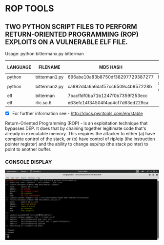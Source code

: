 # ROP TOOLS
## TWO PYTHON SCRIPT FILES TO PERFORM RETURN-ORIENTED PROGRAMMING (ROP) EXPLOITS ON A VULNERABLE ELF FILE.

Usage: python bittermanx.py bitterman

| LANGUAGE | FILENAME      | MD5 HASH                         | EXPLOIT METHOD |
|--------  |---------      |---------                         | -----          |
| python   | bitterman1.py | 696abe10a83b8750df38297729387277 | Manual         |
| python   | bitterman2.py | ca992d4a6a6daf57cc6509c4b957228b | Semi Automatic |
| elf      | bitterman     | 7bacffdf0ba71b1247f0b7359f253ecc |                |
| elf      | rlic.so.6     | e63efc14f34504f4ac4cf7d63ed229ca |                |

- [x] For further information see - http://docs.pwntools.com/en/stable

Return-Oriented Programming (ROP) - is an exploitation technique that bypasses DEP. It does that by chaining together legitimate code that's already in executable memory. This requires the attacker to either (a) have complete control of the stack, or (b) have control of rip/eip (the instruction pointer register) and the ability to change esp/rsp (the stack pointer) to point to another buffer.

### CONSOLE DISPLAY
![Screenshot](picture1.png)

